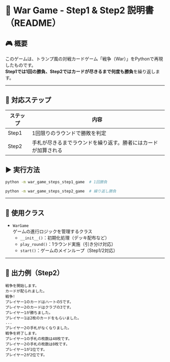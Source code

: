 # 📘 War Game - Step1 & Step2 説明書（README）

## 🎮 概要
このゲームは、トランプ風の対戦カードゲーム「戦争（War）」をPythonで再現したものです。  
**Step1では1回の勝負、Step2ではカードが尽きるまで何度も勝負**を繰り返します。

---

## 🧩 対応ステップ

| ステップ | 内容 |
|---------|------|
| Step1   | 1回限りのラウンドで勝敗を判定 |
| Step2   | 手札が尽きるまでラウンドを繰り返す。勝者にはカードが加算される |


## ▶️ 実行方法

```bash
python -m war_game_steps_step1_game  # 1回勝負
```
```bash
python -m war_game_steps_step2_game  # 繰り返し勝負
```

---

## 🔧 使用クラス

- `WarGame`  
  ゲームの進行ロジックを管理するクラス
  - `__init__()`：初期化処理（デッキ配布など）
  - `play_round()`：1ラウンド実施（引き分け対応）
  - `start()`：ゲームのメインループ（Step1/2対応）

---

## 💬 出力例（Step2）

```
戦争を開始します。
カードが配られました。
戦争!
プレイヤー1のカードはハートの5です。
プレイヤー2のカードはクラブの3です。
プレイヤー1が勝ちました。
プレイヤー1は2枚のカードをもらいました。
...
プレイヤー2の手札がなくなりました。
戦争を終了します。
プレイヤー1の手札の枚数は48枚です。
プレイヤー2の手札の枚数は0枚です。
プレイヤー1が1位です。
プレイヤー2が2位です。
```

